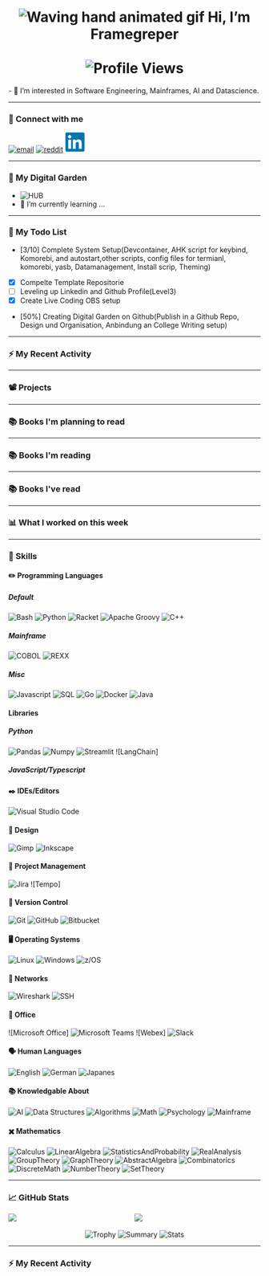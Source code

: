 <h1 align='center'>
    <img src='https://raw.githubusercontent.com/MartinHeinz/MartinHeinz/master/wave.gif' 
        alt='Waving hand animated gif'
        height='30px'
        width='30px' />
 Hi, I’m Framegreper <br />
  <br />
  <img src='https://komarev.com/ghpvc/?username=Framegreper&color=green&style=for-the-badge'
    alt='Profile Views' />
</h1>
- 👀 I’m interested in Software Engineering, Mainframes, AI and Datascience.
</br>


---
### 🔗 Connect with me
<a href='dominik.broder@living-mainframe.de' target='_blank'><img src='https://cdn.pixabay.com/photo/2016/01/26/17/15/gmail-1162901_960_720.png' alt='email' width='40' height='40'/></a>
<a href='https://www.reddit.com/user/Framegreper/'><img src='https://user-images.githubusercontent.com/57925294/136809422-7a0e564f-e112-4e40-8635-c0ed846844b6.png' alt='reddit' width='40' height='40'/></a>
<a href='https://www.linkedin.com/in/dominik-broder-010107286/' target='_blank'><img src='https://raw.githubusercontent.com/devicons/devicon/master/icons/linkedin/linkedin-original.svg' alt='linkedin' width='40' height='40'/></a>

---

### 📕 My Digital Garden
<!-- BLOG-POST-LIST:START -->
- ![HUB](https://framegreper.github.io/Digital-Garden/)
- 🌱 I’m currently learning ... 
<!-- BLOG-POST-LIST:END -->
---

### 📝 My Todo List

<!-- TODO-IST:START -->
- [3/10] Complete System Setup(Devcontainer, AHK script for keybind, Komorebi, and autostart,other scripts, config files for termianl, komorebi, yasb, Datamanagement, Install scrip, Theming)
- [x] Compelte Template Repositorie
- [ ] Leveling up Linkedin and Github Profile(Level3)
- [x] Create Live Coding OBS setup
- [50%] Creating Digital Garden on Github(Publish in a Github Repo, Design und Organisation, Anbindung an College Writing setup)
<!-- TODO-IST:END -->

---

### ⚡ My Recent Activity

<!--START_SECTION:activity-->
<!--END_SECTION:activity-->

---

### 📽️ Projects

<!-- PROJECTS:START -->
<!-- PROJECTS:END -->

---

### 📚 Books I'm planning to read

<!-- GOODREADS-FUTURE-READ-LIST:START -->
<!-- GOODREADS-FUTURE-READ-LIST:END -->

---

### 📚 Books I'm reading

<!-- GOODREADS-LIST:START -->
<!-- GOODREADS-LIST:END -->

---

### 📚 Books I've read

<!-- GOODREADS-READ-LIST:START -->
<!-- GOODREADS-READ-LIST:END -->
---

### 📊 What I worked on this week
---

### 🔧 Skills

#### ✏️ Programming Languages
##### Default
![Bash](https://img.shields.io/badge/bash-4eaa25.svg?style=for-the-badge&logo=gnubash&logoColor=white)
![Python](https://img.shields.io/badge/python-3670a0?style=for-the-badge&logo=python&logoColor=white)
![Racket](https://img.shields.io/badge/Racket-9f1d20?style=for-the-badge&logo=racket&logoColor=white)
![Apache Groovy](https://img.shields.io/badge/Apache%20Groovy-4298B8.svg?style=for-the-badge&logo=Apache+Groovy&logoColor=white)
![C++](https://img.shields.io/badge/c++-%2300599C.svg?style=for-the-badge&logo=c%2B%2B&logoColor=white)
##### Mainframe 
![COBOL](https://img.shields.io/badge/COBOL-005ca5?style=for-the-badge&logo=cobol&logoColor=white)
![REXX](https://img.shields.io/badge/REXX-4d4d4d?style=for-the-badge&logo=rexx&logoColor=white)
##### Misc
![Javascript](https://img.shields.io/badge/javascript-f7df1e.svg?style=for-the-badge&logo=javascript&logoColor=white)
![SQL](https://img.shields.io/badge/sql-F29111.svg?style=for-the-badge&logo=mysql&logoColor=white)
![Go](https://img.shields.io/badge/go-00add8.svg?style=for-the-badge&logo=go&logoColor=white)
![Docker](https://img.shields.io/badge/docker-2496ed.svg?style=for-the-badge&logo=docker&logoColor=white)
![Java](https://img.shields.io/badge/java-%23ED8B00.svg?style=for-the-badge&logo=java&logoColor=white)


#### Libraries

##### Python
![Pandas](https://img.shields.io/badge/pandas-150458.svg?style=for-the-badge&logo=Pandas&logoColor=white)
![Numpy](https://img.shields.io/badge/numpy-013243.svg?style=for-the-badge&logo=numpy&logoColor=white)
![Streamlit](https://img.shields.io/badge/streamlit-FF4B4B.svg?style=for-the-badge&logo=streamlit&logoColor=white)
![LangChain]

##### JavaScript/Typescript

#### ✒️ IDEs/Editors
![Visual Studio Code](https://img.shields.io/badge/visual%20Studio%20Code-007acc.svg?style=for-the-badge&logo=visual-studio-code&logoColor=white)

#### 🎨 Design
![Gimp](https://img.shields.io/badge/gimp-5c5543?style=for-the-badge&logo=gimp&logoColor=white)
![Inkscape](https://img.shields.io/badge/inkscape-050505.svg?style=for-the-badge&logo=inkscape&logoColor=white)

#### 📑 Project Management
![Jira](https://img.shields.io/badge/jira-0052CC.svg?style=for-the-badge&logo=jira&logoColor=white)
![Tempo]


#### 🔢 Version Control
![Git](https://img.shields.io/badge/git-f05032.svg?style=for-the-badge&logo=git&logoColor=white)
![GitHub](https://img.shields.io/badge/github-181717.svg?style=for-the-badge&logo=github&logoColor=white)
![Bitbucket](https://img.shields.io/badge/bitbucket-0052CC.svg?style=for-the-badge&logo=bitbucket&logoColor=white)

#### 🖥️ Operating Systems
![Linux](https://img.shields.io/badge/Linux-FCC624?style=for-the-badge&logo=linux&logoColor=black)
![Windows](https://img.shields.io/badge/Windows-0078D6?style=for-the-badge&logo=windows&logoColor=white)
![z/OS]()

#### 🔌 Networks
![Wireshark](https://img.shields.io/badge/wireshark-1679a7?style=for-the-badge&logo=wireshark&logoColor=white)
![SSH](https://img.shields.io/badge/ssh-505050?style=for-the-badge)

#### 🏢 Office
![Microsoft Office]
![Microsoft Teams](https://img.shields.io/badge/Microsoft_Teams-6264A7.svg?style=for-the-badge&logo=microsoft-teams&logoColor=white)
![Webex]
![Slack](https://img.shields.io/badge/slack-4A154B.svg?style=for-the-badge&logo=slack&logoColor=white)


#### 🗣️ Human Languages
![English](https://img.shields.io/badge/english-3670A0?style=for-the-badge&logoColor=white)
![German](https://img.shields.io/badge/german-3670A0?style=for-the-badge&logoColor=white)
![Japanes](https://img.shields.io/badge/japanes-3670A0?style=for-the-badge&logoColor=white)

#### 📚 Knowledgable About
![AI](https://img.shields.io/badge/ai-black.svg?style=for-the-badge)
![Data Structures](https://img.shields.io/badge/data%20structures-black.svg?style=for-the-badge)
![Algorithms](https://img.shields.io/badge/algorithms-black.svg?style=for-the-badge)
![Math](https://img.shields.io/badge/math-black.svg?style=for-the-badge)
![Psychology](https://img.shields.io/badge/pychology-black.svg?style=for-the-badge)
![Mainframe](https://img.shields.io/badge/mainframe-black.svg?style=for-the-badge)

#### ✖️ Mathematics
![Calculus](https://img.shields.io/badge/calculus-black.svg?style=for-the-badge)
![LinearAlgebra](https://img.shields.io/badge/linear%20algebra-black.svg?style=for-the-badge)
![StatisticsAndProbability](https://img.shields.io/badge/statistics%20and%20probability-black.svg?style=for-the-badge)
![RealAnalysis](https://img.shields.io/badge/real%20analysis-black.svg?style=for-the-badge)
![GroupTheory](https://img.shields.io/badge/group%20theory-black.svg?style=for-the-badge)
![GraphTheory](https://img.shields.io/badge/graph%20theory-black.svg?style=for-the-badge)
![AbstractAlgebra](https://img.shields.io/badge/abstract%20algebra-black.svg?style=for-the-badge)
![Combinatorics](https://img.shields.io/badge/combinatorics-black.svg?style=for-the-badge)
![DiscreteMath](https://img.shields.io/badge/discrete%20math-black.svg?style=for-the-badge)
![NumberTheory](https://img.shields.io/badge/number%20theory-black.svg?style=for-the-badge)
![SetTheory](https://img.shields.io/badge/set%20theory-black.svg?style=for-the-badge)

---

### 📈 GitHub Stats
<div align='center'>
  <img src='https://github-readme-stats.vercel.app/api?username=Framegreper&show_icons=true&theme=nord&count_private=true&line_height=40'  align='left' />
  <img src='https://github-readme-stats.vercel.app/api/top-langs/?username=Framegreper&theme=nord&langs_count=5' />

  ![Trophy](https://github-profile-trophy.vercel.app/?username=Framegreper&theme=nord&row=1&column=7)
  ![Summary](https://github-profile-summary-cards.vercel.app/api/cards/productive-time?username=Framegreper&theme=nord_dark)
  ![Stats](https://github-readme-streak-stats.herokuapp.com/?user=Framegreper&theme=nord)
</div>

---

### ⚡ My Recent Activity

<!---
Framegreper/Framegreper is a ✨ special ✨ repository because its `README.md` (this file) appears on your GitHub profile.
You can click the Preview link to take a look at your changes.
--->
